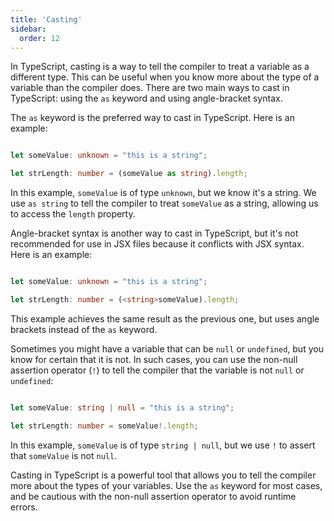```yaml
---
title: 'Casting'
sidebar:
  order: 12
---
```


 

In TypeScript, casting is a way to tell the compiler to treat a variable as a different type. This can be useful when you know more about the type of a variable than the compiler does. There are two main ways to cast in TypeScript: using the `as` keyword and using angle-bracket syntax.





The `as` keyword is the preferred way to cast in TypeScript. Here is an example:



```typescript

let someValue: unknown = "this is a string";

let strLength: number = (someValue as string).length;

```



In this example, `someValue` is of type `unknown`, but we know it's a string. We use `as string` to tell the compiler to treat `someValue` as a string, allowing us to access the `length` property.





Angle-bracket syntax is another way to cast in TypeScript, but it's not recommended for use in JSX files because it conflicts with JSX syntax. Here is an example:



```typescript

let someValue: unknown = "this is a string";

let strLength: number = (<string>someValue).length;

```



This example achieves the same result as the previous one, but uses angle brackets instead of the `as` keyword.





Sometimes you might have a variable that can be `null` or `undefined`, but you know for certain that it is not. In such cases, you can use the non-null assertion operator (`!`) to tell the compiler that the variable is not `null` or `undefined`:



```typescript

let someValue: string | null = "this is a string";

let strLength: number = someValue!.length;

```



In this example, `someValue` is of type `string | null`, but we use `!` to assert that `someValue` is not `null`.





Casting in TypeScript is a powerful tool that allows you to tell the compiler more about the types of your variables. Use the `as` keyword for most cases, and be cautious with the non-null assertion operator to avoid runtime errors.


